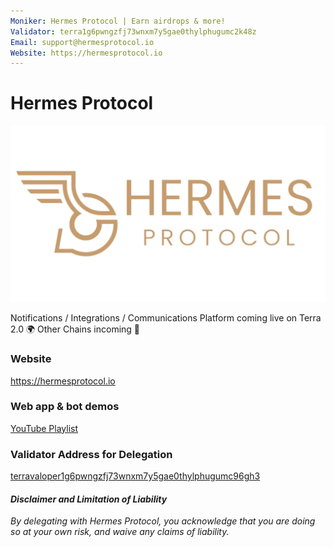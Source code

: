 ```yaml
---
Moniker: Hermes Protocol | Earn airdrops & more!
Validator: terra1g6pwngzfj73wnxm7y5gae0thylphugumc2k48z
Email: support@hermesprotocol.io
Website: https://hermesprotocol.io
---
```


# Hermes Protocol

![HermesProtocol](hermes_protocol-horizontal.png)

Notifications / Integrations / Communications Platform coming live on Terra 2.0 🌍
Other Chains incoming 📡

### Website

https://hermesprotocol.io

### Web app & bot demos

[YouTube Playlist](https://www.youtube.com/playlist?list=PLIr-fbPtyfiu9f4DU9t_Qjxj61MNKY57_)

### Validator Address for Delegation

[terravaloper1g6pwngzfj73wnxm7y5gae0thylphugumc96gh3](https://station.terra.money/stake/terravaloper1g6pwngzfj73wnxm7y5gae0thylphugumc96gh3#delegate)

#### *Disclaimer and Limitation of Liability* 

*By delegating with Hermes Protocol, you acknowledge that you are doing so at your own risk, and waive any claims of liability.*

